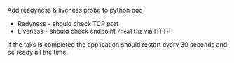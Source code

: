 Add readyness & liveness probe to python pod

* Redyness - should check TCP port
* Liveness - should check endpoint `/healthz` via HTTP

If the taks is completed the application should restart every 30 seconds and be ready all the time.
